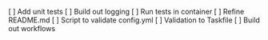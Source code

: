 [ ] Add unit tests
[ ] Build out logging
[ ] Run tests in container
[ ] Refine README.md
[ ] Script to validate config.yml
[ ] Validation to Taskfile
[ ] Build out workflows
